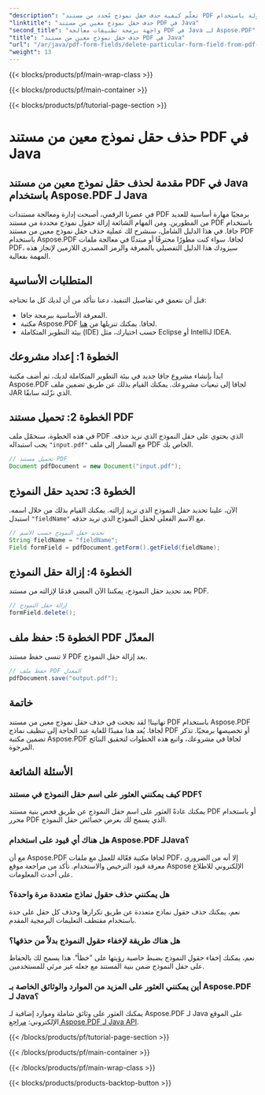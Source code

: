 ```yaml
---
"description": "تعلّم كيفية حذف حقل نموذج مُحدد من مستند PDF في جافا بسهولة باستخدام Aspose.PDF لجافا. دليل خطوة بخطوة وشيفرة المصدر مُرفقة."
"linktitle": "حذف حقل نموذج معين من مستند PDF في Java"
"second_title": "واجهة برمجة تطبيقات معالجة PDF في Java لـ Aspose.PDF"
"title": "حذف حقل نموذج معين من مستند PDF في Java"
"url": "/ar/java/pdf-form-fields/delete-particular-form-field-from-pdf-document-in-java/"
"weight": 13
---
```


{{< blocks/products/pf/main-wrap-class >}}

{{< blocks/products/pf/main-container >}}

{{< blocks/products/pf/tutorial-page-section >}}

# حذف حقل نموذج معين من مستند PDF في Java


## مقدمة لحذف حقل نموذج معين من مستند PDF في Java باستخدام Aspose.PDF لـ Java

في عصرنا الرقمي، أصبحت إدارة ومعالجة مستندات PDF برمجيًا مهارة أساسية للعديد من المطورين. ومن المهام الشائعة إزالة حقول نموذج محددة من مستند PDF باستخدام جافا. في هذا الدليل الشامل، سنشرح لك عملية حذف حقل نموذج معين من مستند PDF باستخدام Aspose.PDF لجافا. سواء كنت مطورًا محترفًا أو مبتدئًا في معالجة ملفات PDF، سيزودك هذا الدليل التفصيلي بالمعرفة والرمز المصدري اللازمين لإنجاز هذه المهمة بفعالية.

## المتطلبات الأساسية

قبل أن نتعمق في تفاصيل التنفيذ، دعنا نتأكد من أن لديك كل ما تحتاجه:

- المعرفة الأساسية ببرمجة جافا.
- مكتبة Aspose.PDF لجافا. يمكنك تنزيلها من [هنا](https://releases.aspose.com/pdf/java/).
- بيئة التطوير المتكاملة (IDE) حسب اختيارك، مثل Eclipse أو IntelliJ IDEA.

## الخطوة 1: إعداد مشروعك

ابدأ بإنشاء مشروع جافا جديد في بيئة التطوير المتكاملة لديك، ثم أضف مكتبة Aspose.PDF لجافا إلى تبعيات مشروعك. يمكنك القيام بذلك عن طريق تضمين ملف JAR الذي نزّلته سابقًا.

## الخطوة 2: تحميل مستند PDF

في هذه الخطوة، سنحمّل ملف PDF الذي يحتوي على حقل النموذج الذي نريد حذفه. يجب استبداله `"input.pdf"` مع المسار إلى ملف PDF الخاص بك.

```java
// تحميل مستند PDF
Document pdfDocument = new Document("input.pdf");
```

## الخطوة 3: تحديد حقل النموذج

الآن، علينا تحديد حقل النموذج الذي تريد إزالته. يمكنك القيام بذلك من خلال اسمه. استبدل `"fieldName"` مع الاسم الفعلي لحقل النموذج الذي تريد حذفه.

```java
// تحديد حقل النموذج حسب الاسم
String fieldName = "fieldName";
Field formField = pdfDocument.getForm().getField(fieldName);
```

## الخطوة 4: إزالة حقل النموذج

بعد تحديد حقل النموذج، يمكننا الآن المضي قدمًا لإزالته من مستند PDF.

```java
// إزالة حقل النموذج
formField.delete();
```

## الخطوة 5: حفظ ملف PDF المعدّل

لا تنسى حفظ مستند PDF بعد إزالة حقل النموذج.

```java
// حفظ ملف PDF المعدل
pdfDocument.save("output.pdf");
```

## خاتمة

تهانينا! لقد نجحت في حذف حقل نموذج معين من مستند PDF باستخدام Aspose.PDF لجافا. يُعد هذا مفيدًا للغاية عند الحاجة إلى تنظيف نماذج PDF أو تخصيصها برمجيًا. تذكر تضمين مكتبة Aspose.PDF لجافا في مشروعك، واتبع هذه الخطوات لتحقيق النتائج المرجوة.

## الأسئلة الشائعة

### كيف يمكنني العثور على اسم حقل النموذج في مستند PDF؟

يمكنك عادةً العثور على اسم حقل النموذج عن طريق فحص بنية مستند PDF أو باستخدام محرر PDF الذي يسمح لك بعرض خصائص حقل النموذج.

### هل هناك أي قيود على استخدام Aspose.PDF لـJava؟

مع أن Aspose.PDF لجافا مكتبة فعّالة للعمل مع ملفات PDF، إلا أنه من الضروري معرفة قيود الترخيص والاستخدام. تأكد من مراجعة موقع Aspose الإلكتروني للاطلاع على أحدث المعلومات.

### هل يمكنني حذف حقول نماذج متعددة مرة واحدة؟

نعم، يمكنك حذف حقول نماذج متعددة عن طريق تكرارها وحذف كل حقل على حدة باستخدام مقتطف التعليمات البرمجية المقدم.

### هل هناك طريقة لإخفاء حقول النموذج بدلاً من حذفها؟

نعم، يمكنك إخفاء حقول النموذج بضبط خاصية رؤيتها على "خطأ". هذا يسمح لك بالحفاظ على حقل النموذج ضمن بنية المستند مع جعله غير مرئي للمستخدمين.

### أين يمكنني العثور على المزيد من الموارد والوثائق الخاصة بـ Aspose.PDF لـ Java؟

يمكنك العثور على وثائق شاملة وموارد إضافية لـ Aspose.PDF لـ Java على الموقع الإلكتروني: [مراجع Aspose.PDF لـ Java API](https://reference.aspose.com/pdf/java/).

{{< /blocks/products/pf/tutorial-page-section >}}

{{< /blocks/products/pf/main-container >}}

{{< /blocks/products/pf/main-wrap-class >}}

{{< blocks/products/products-backtop-button >}}